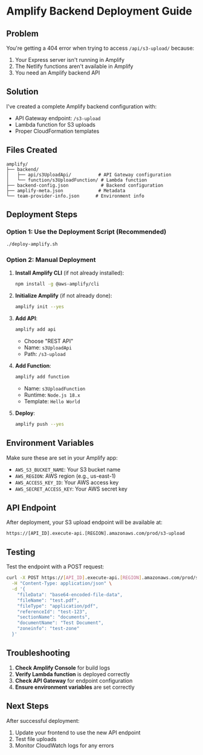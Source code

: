 # Amplify Backend Deployment Guide

## Problem
You're getting a 404 error when trying to access `/api/s3-upload/` because:
1. Your Express server isn't running in Amplify
2. The Netlify functions aren't available in Amplify
3. You need an Amplify backend API

## Solution
I've created a complete Amplify backend configuration with:
- API Gateway endpoint: `/s3-upload`
- Lambda function for S3 uploads
- Proper CloudFormation templates

## Files Created
```
amplify/
├── backend/
│   ├── api/s3UploadApi/          # API Gateway configuration
│   └── function/s3UploadFunction/ # Lambda function
├── backend-config.json            # Backend configuration
├── amplify-meta.json             # Metadata
└── team-provider-info.json      # Environment info
```

## Deployment Steps

### Option 1: Use the Deployment Script (Recommended)
```bash
./deploy-amplify.sh
```

### Option 2: Manual Deployment
1. **Install Amplify CLI** (if not already installed):
   ```bash
   npm install -g @aws-amplify/cli
   ```

2. **Initialize Amplify** (if not already done):
   ```bash
   amplify init --yes
   ```

3. **Add API**:
   ```bash
   amplify add api
   ```
   - Choose "REST API"
   - Name: `s3UploadApi`
   - Path: `/s3-upload`

4. **Add Function**:
   ```bash
   amplify add function
   ```
   - Name: `s3UploadFunction`
   - Runtime: `Node.js 18.x`
   - Template: `Hello World`

5. **Deploy**:
   ```bash
   amplify push --yes
   ```

## Environment Variables
Make sure these are set in your Amplify app:
- `AWS_S3_BUCKET_NAME`: Your S3 bucket name
- `AWS_REGION`: AWS region (e.g., us-east-1)
- `AWS_ACCESS_KEY_ID`: Your AWS access key
- `AWS_SECRET_ACCESS_KEY`: Your AWS secret key

## API Endpoint
After deployment, your S3 upload endpoint will be available at:
```
https://[API_ID].execute-api.[REGION].amazonaws.com/prod/s3-upload
```

## Testing
Test the endpoint with a POST request:
```bash
curl -X POST https://[API_ID].execute-api.[REGION].amazonaws.com/prod/s3-upload \
  -H "Content-Type: application/json" \
  -d '{
    "fileData": "base64-encoded-file-data",
    "fileName": "test.pdf",
    "fileType": "application/pdf",
    "referenceId": "test-123",
    "sectionName": "documents",
    "documentName": "Test Document",
    "zoneinfo": "test-zone"
  }'
```

## Troubleshooting
1. **Check Amplify Console** for build logs
2. **Verify Lambda function** is deployed correctly
3. **Check API Gateway** for endpoint configuration
4. **Ensure environment variables** are set correctly

## Next Steps
After successful deployment:
1. Update your frontend to use the new API endpoint
2. Test file uploads
3. Monitor CloudWatch logs for any errors
